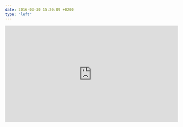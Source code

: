 ```yaml
---
date: 2016-03-30 15:20:09 +0200
type: "left"
---
```

<iframe width="560" height="315" src="https://www.youtube.com/embed/bdSpATLcH18" frameborder="0" allowfullscreen></iframe>
